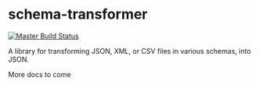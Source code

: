 # schema-transformer

[![Master Build Status](https://travis-ci.org/fabianvf/schema-transformer.svg?branch=master)](https://travis-ci.org/fabianvf/schema-transformer)

A library for transforming JSON, XML, or CSV files in various schemas, into JSON.

More docs to come
